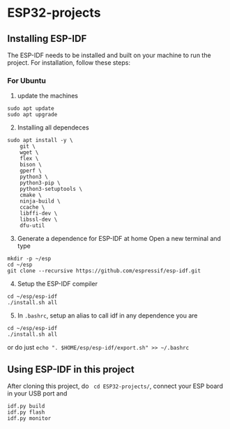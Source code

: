# ESP32-projects

## Installing ESP-IDF
The ESP-IDF needs to be installed and built on your machine to run the project. For installation, follow these steps:

### For Ubuntu

1. update the machines
```
sudo apt update
sudo apt upgrade
```

2. Installing all dependeces
```
sudo apt install -y \
    git \
    wget \
    flex \
    bison \
    gperf \
    python3 \
    python3-pip \
    python3-setuptools \
    cmake \
    ninja-build \
    ccache \
    libffi-dev \
    libssl-dev \
    dfu-util
```

3. Generate a dependence for ESP-IDF at home
Open a new terminal and type

```
mkdir -p ~/esp
cd ~/esp
git clone --recursive https://github.com/espressif/esp-idf.git
```

4. Setup the ESP-IDF compiler

```
cd ~/esp/esp-idf
./install.sh all
```

5. In ```.bashrc```, setup an alias to call idf in any dependence you are

```
cd ~/esp/esp-idf
./install.sh all
```

or do just ```echo ". $HOME/esp/esp-idf/export.sh" >> ~/.bashrc ```

## Using ESP-IDF in this project

After cloning this project, do ``` cd ESP32-projects/```, connect your ESP board in your USB port and 

```
idf.py build
idf.py flash
idf.py monitor
```


